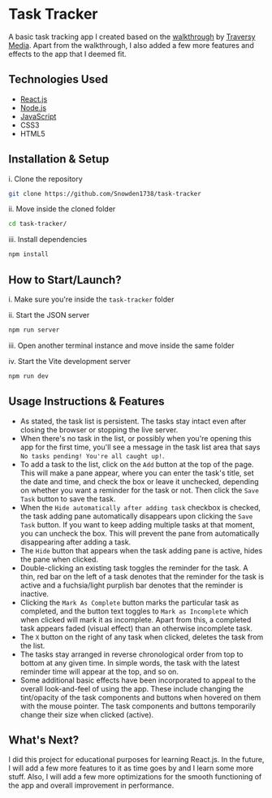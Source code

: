 # Task Tracker
A basic task tracking app I created based on the [walkthrough](https://youtu.be/w7ejDZ8SWv8) by [Traversy Media](https://www.youtube.com/channel/UC29ju8bIPH5as8OGnQzwJyA). Apart from the walkthrough, I also added a few more features and effects to the app that I deemed fit.

## Technologies Used
- [React.js](https://reactjs.org/)
- [Node.js](https://nodejs.org)
- [JavaScript](https://www.javascript.com/)
- CSS3
- HTML5

## Installation & Setup
i. Clone the repository
```bash
git clone https://github.com/Snowden1738/task-tracker
```

ii. Move inside the cloned folder
```bash
cd task-tracker/
```

iii. Install dependencies
```bash
npm install
```

## How to Start/Launch?
i. Make sure you're inside the `task-tracker` folder

ii. Start the JSON server
```bash
npm run server
```

iii. Open another terminal instance and move inside the same folder

iv. Start the Vite development server
```bash
npm run dev
```

## Usage Instructions & Features
- As stated, the task list is persistent. The tasks stay intact even after closing the browser or stopping the live server.
- When there's no task in the list, or possibly when you're opening this app for the first time, you'll see a message in the task list area that says `No tasks pending! You're all caught up!`.
- To add a task to the list, click on the `Add` button at the top of the page. This will make a pane appear, where you can enter the task's title, set the date and time, and check the box or leave it unchecked, depending on whether you want a reminder for the task or not. Then click the `Save Task` button to save the task.
- When the `Hide automatically after adding task` checkbox is checked, the task adding pane automatically disappears upon clicking the `Save Task` button. If you want to keep adding multiple tasks at that moment, you can uncheck the box. This will prevent the pane from automatically disappearing after adding a task.
- The `Hide` button that appears when the task adding pane is active, hides the pane when clicked.
- Double-clicking an existing task toggles the reminder for the task. A thin, red bar on the left of a task denotes that the reminder for the task is active and a fuchsia/light purplish bar denotes that the reminder is inactive.
- Clicking the `Mark As Complete` button marks the particular task as completed, and the button text toggles to `Mark as Incomplete` which when clicked will mark it as incomplete. Apart from this, a completed task appears faded (visual effect) than an otherwise incomplete task.
- The `X` button on the right of any task when clicked, deletes the task from the list.
- The tasks stay arranged in reverse chronological order from top to bottom at any given time. In simple words, the task with the latest reminder time will appear at the top, and so on.
- Some additional basic effects have been incorporated to appeal to the overall look-and-feel of using the app. These include changing the tint/opacity of the task components and buttons when hovered on them with the mouse pointer. The task components and buttons temporarily change their size when clicked (active).

## What's Next?
I did this project for educational purposes for learning React.js. In the future, I will add a few more features to it as time goes by and I learn some more stuff. Also, I will add a few more optimizations for the smooth functioning of the app and overall improvement in performance.
